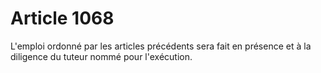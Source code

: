 # Article 1068

L'emploi ordonné par les articles précédents sera fait en présence et à la diligence du tuteur nommé pour l'exécution.